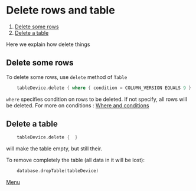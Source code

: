 # Delete rows and table

1. [Delete some rows](#delete-some-rows)
1. [Delete a table](#delete-a-table)

Here we explain how delete things

## Delete some rows

To delete some rows, use `delete` method of `Table`

```kotlin
    tableDevice.delete { where { condition = COLUMN_VERSION EQUALS 9 } }
```

`where` specifies condition on rows to be deleted. 
If not specify, all rows will be deleted.
For more on conditions : [Where and conditions](WhereAndConditions.md)

## Delete a table

```kotlin
    tableDevice.delete {  }
```

will make the table empty, but still their.

To remove completely the table (all data in it will be lost):

```kotlin
    database.dropTable(tableDevice)
```

[Menu](Menu.md)
